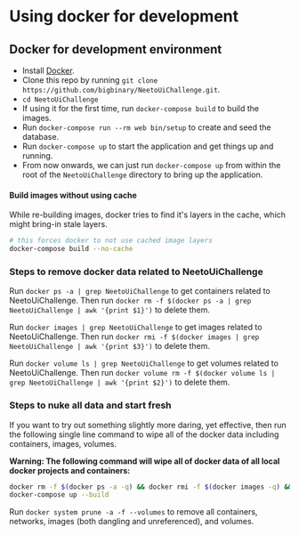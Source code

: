 # Using docker for development

## Docker for development environment

- Install [Docker](https://docs.docker.com/get-docker/).
- Clone this repo by running `git clone https://github.com/bigbinary/NeetoUiChallenge.git`.
- `cd NeetoUiChallenge`
- If using it for the first time, run `docker-compose build` to build the images.
- Run `docker-compose run --rm web bin/setup` to create and seed the database.
- Run `docker-compose up` to start the application and get things up and running.
- From now onwards, we can just run `docker-compose up` from within the root of the `NeetoUiChallenge` directory to bring up the application.

#### Build images without using cache

While re-building images, docker tries to find it's layers in the cache, which might bring-in stale layers.

```bash
# this forces docker to not use cached image layers
docker-compose build --no-cache
```

### Steps to remove docker data related to NeetoUiChallenge

Run `docker ps -a | grep NeetoUiChallenge` to get containers related to NeetoUiChallenge. Then run `docker rm -f $(docker ps -a | grep NeetoUiChallenge | awk '{print $1}')` to delete them.

Run `docker images | grep NeetoUiChallenge` to get images related to NeetoUiChallenge. Then run `docker rmi -f $(docker images | grep NeetoUiChallenge | awk '{print $3}')` to delete them.

Run `docker volume ls | grep NeetoUiChallenge` to get volumes related to NeetoUiChallenge. Then run `docker volume rm -f $(docker volume ls | grep NeetoUiChallenge | awk '{print $2}')` to delete them.

### Steps to nuke all data and start fresh

If you want to try out something slightly more daring, yet effective, then run the following single line command to wipe all of the docker data including containers, images, volumes.

**Warning: The following command will wipe all of docker data of all local docker projects and containers:**

```bash
docker rm -f $(docker ps -a -q) && docker rmi -f $(docker images -q) && docker volume rm -f $(docker volume ls -q)
docker-compose up --build
```

Run `docker system prune -a -f --volumes` to remove all containers, networks, images (both dangling and unreferenced), and volumes.
